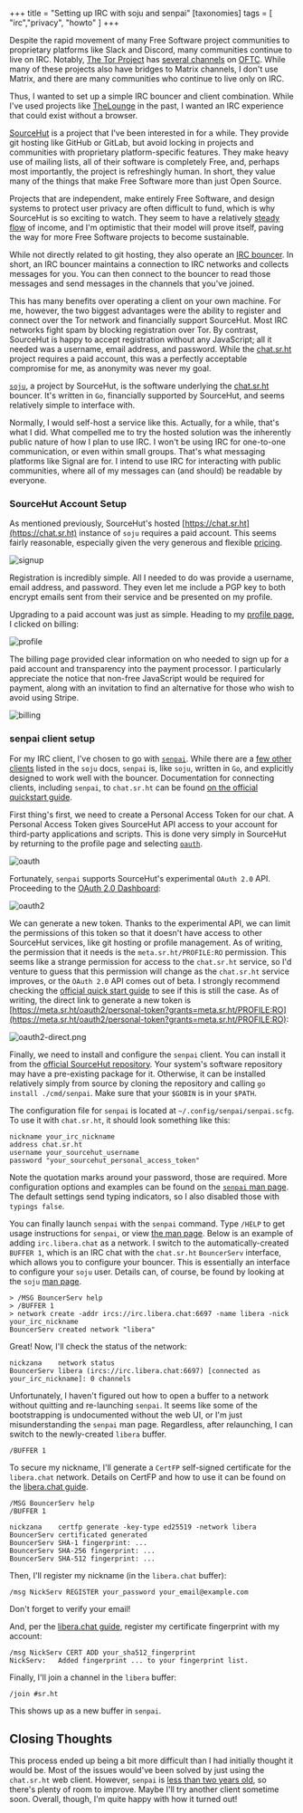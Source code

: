 +++
title = "Setting up IRC with soju and senpai"
[taxonomies]
tags = [ "irc","privacy", "howto" ]
+++

Despite the rapid movement of many Free Software project communities to
proprietary platforms like Slack and Discord, many communities continue to live
on IRC. Notably, [The Tor Project](https://www.torproject.org/contact) has
[several channels](https://www.torproject.org/contact/) on
[OFTC](https://www.oftc.net/). While many of these projects also have bridges to
Matrix channels, I don't use Matrix, and there are many communities who continue
to live only on IRC.

Thus, I wanted to set up a simple IRC bouncer and client combination. While I've
used projects like [TheLounge](https://thelounge.chat/) in the past, I wanted an
IRC experience that could exist without a browser.

[SourceHut](https://sr.ht) is a project that I've been interested in for a
while. They provide git hosting like GitHub or GitLab, but avoid locking in
projects and communities with proprietary platform-specific features. They make
heavy use of mailing lists, all of their software is completely Free, and,
perhaps most importantly, the project is refreshingly human. In short, they
value many of the things that make Free Software more than just Open Source.

Projects that are independent, make entirely Free Software, and design systems
to protect user privacy are often difficult to fund, which is why SourceHut is
so exciting to watch. They seem to have a relatively [steady
flow](https://sourcehut.org/blog/2022-01-09-how-does-our-business-work/) of
income, and I'm optimistic that their model will prove itself, paving the way
for more Free Software projects to become sustainable.

While not directly related to git hosting, they also operate an [IRC
bouncer](https://en.wikipedia.org/wiki/BNC_(software)#IRC).  In short, an IRC
bouncer maintains a connection to IRC networks and collects messages for you.
You can then connect to the bouncer to read those messages and send messages in
the channels that you've joined.

This has many benefits over operating a client on your own machine. For me,
however, the two biggest advantages were the ability to register and connect
over the Tor network and financially support SourceHut. Most IRC networks fight
spam by blocking registration over Tor. By contrast, SourceHut is happy to
accept registration without any JavaScript; all it needed was a username, email
address, and password. While the [chat.sr.ht](https://chat.sr.ht) project
requires a paid account, this was a perfectly acceptable compromise for me, as
anonymity was never my goal.

[`soju`](https://soju.im/), a project by SourceHut, is the software underlying
the [chat.sr.ht](https://chat.sr.ht) bouncer. It's written in `Go`, financially
supported by SourceHut, and seems relatively simple to interface with.

Normally, I would self-host a service like this. Actually, for a while, that's
what I did.  What compelled me to try the hosted solution was the inherently
public nature of how I plan to use IRC. I won't be using IRC for one-to-one
communication, or even within small groups. That's what messaging platforms like
Signal are for. I intend to use IRC for interacting with public communities,
where all of my messages can (and should) be readable by everyone.

### SourceHut Account Setup

As mentioned previously, SourceHut's hosted
[https://chat.sr.ht](https://chat.sr.ht) instance of `soju` requires a paid
account. This seems fairly reasonable, especially given the very generous and
flexible [pricing](https://sourcehut.org/pricing/).

![signup](signup.png)

Registration is incredibly simple. All I needed to do was provide a username,
email address, and password. They even let me include a PGP key to both encrypt
emails sent from their service and be presented on my profile.

Upgrading to a paid account was just as simple. Heading to my [profile
page](https://meta.sr.ht/profile), I clicked on billing:

![profile](profile.png)

The billing page provided clear information on who needed to sign up for a paid
account and transparency into the payment processor. I particularly appreciate
the notice that non-free JavaScript would be required for payment, along with an
invitation to find an alternative for those who wish to avoid using Stripe.

![billing](billing.png)

### senpai client setup

For my IRC client, I've chosen to go with
[`senpai`](https://sr.ht/~taiite/senpai/). While there are a [few other
clients](https://git.sr.ht/~emersion/soju/tree/master/item/contrib/clients.md)
listed in the `soju` docs, `senpai` is, like `soju`, written in `Go`, and
explicitly designed to work well with the bouncer. Documentation for connecting
clients, including `senpai`, to `chat.sr.ht` can be found [on the official
quickstart guide](https://man.sr.ht/chat.sr.ht/quickstart.md).

First thing's first, we need to create a Personal Access Token for our chat. A
Personal Access Token gives SourceHut API access to your account for third-party
applications and scripts. This is done very simply in SourceHut by returning to
the profile page and selecting [`oauth`](https://meta.sr.ht/oauth).

![oauth](oauth.png)

Fortunately, `senpai` supports SourceHut's experimental `OAuth 2.0` API.
Proceeding to the [OAuth 2.0 Dashboard](https://meta.sr.ht/oauth2):

![oauth2](oauth2.png)

We can generate a new token. Thanks to the experimental API, we can limit the
permissions of this token so that it doesn't have access to other SourceHut
services, like git hosting or profile management. As of writing, the permission
that it needs is the `meta.sr.ht/PROFILE:RO` permission. This seems like a
strange permission for access to the `chat.sr.ht` service, so I'd venture to
guess that this permission will change as the `chat.sr.ht` service improves, or
the `OAuth 2.0` API comes out of beta. I strongly recommend checking the
[official quick start guide](https://man.sr.ht/chat.sr.ht/quickstart.md) to see
if this is still the case. As of writing, the direct link to generate a new
token is
[https://meta.sr.ht/oauth2/personal-token?grants=meta.sr.ht/PROFILE:RO](https://meta.sr.ht/oauth2/personal-token?grants=meta.sr.ht/PROFILE:RO):

![oauth2-direct.png](oauth2-direct.png)

Finally, we need to install and configure the `senpai` client. You can install
it from the [official SourceHut repository](https://git.sr.ht/~taiite/senpai).
Your system's software repository may have a pre-existing package for it.
Otherwise, it can be installed relatively simply from source by cloning the
repository and calling `go install ./cmd/senpai`. Make sure that your `$GOBIN`
is in your `$PATH`.

The configuration file for `senpai` is located at
`~/.config/senpai/senpai.scfg`. To use it with `chat.sr.ht`, it should look
something like this:

```
nickname your_irc_nickname
address chat.sr.ht
username your_sourcehut_username
password "your_sourcehut_personal_access_token"
```

Note the quotation marks around your password, those are required. More
configuration options and examples can be found on the [`senpai` man
page](https://git.sr.ht/~taiite/senpai/tree/master/item/doc/senpai.5.scd). The
default settings send typing indicators, so I also disabled those with `typings
false`.

You can finally launch `senpai` with the `senpai` command. Type `/HELP` to get
usage instructions for `senpai`, or view [the man
page](https://git.sr.ht/~taiite/senpai/tree/master/item/doc/senpai.1.scd). Below
is an example of adding `irc.libera.chat` as a network. I switch to the
automatically-created `BUFFER 1`, which is an IRC chat with the `chat.sr.ht`
`BouncerServ` interface, which allows you to configure your bouncer. This is
essentially an interface to configure your `soju` user.  Details can, of course,
be found by looking at the `soju` [man
page](https://soju.im/doc/soju.1.html#IRC_SERVICE).

```
> /MSG BouncerServ help
> /BUFFER 1
> network create -addr ircs://irc.libera.chat:6697 -name libera -nick your_irc_nickname
BouncerServ	created network "libera"
```

Great! Now, I'll check the status of the network:

```
nickzana	network status
BouncerServ	libera (ircs://irc.libera.chat:6697) [connected as your_irc_nickname]: 0 channels
```

Unfortunately, I haven't figured out how to open a buffer to a network without
quitting and re-launching `senpai`. It seems like some of the bootstrapping is
undocumented without the web UI, or I'm just misunderstanding the `senpai` man
page. Regardless, after relaunching, I can switch to the newly-created `libera`
buffer.

```
/BUFFER 1
```

To secure my nickname, I'll generate a `CertFP` self-signed certificate for the
`libera.chat` network.  Details on CertFP and how to use it can be found on the
[libera.chat guide](https://libera.chat/guides/certfp).

```
/MSG BouncerServ help
/BUFFER 1
```
```
nickzana	certfp generate -key-type ed25519 -network libera
BouncerServ	certificated generated
BouncerServ	SHA-1 fingerprint: ...
BouncerServ	SHA-256 fingerprint: ...
BouncerServ	SHA-512 fingerprint: ...
```

Then, I'll register my nickname (in the `libera.chat` buffer):

```
/msg NickServ REGISTER your_password your_email@example.com
```

Don't forget to verify your email!

And, per the [libera.chat guide](https://libera.chat/guides/certfp), register my
certificate fingerprint with my account:

```
/msg NickServ CERT ADD your_sha512_fingerprint
NickServ:	Added fingerprint ... to your fingerprint list.
```

Finally, I'll join a channel in the `libera` buffer:
```
/join #sr.ht
```

This shows up as a new buffer in `senpai`.

## Closing Thoughts

This process ended up being a bit more difficult than I had initially thought it
would be. Most of the issues would've been solved by just using the `chat.sr.ht`
web client. However, `senpai` is [less than two years
old](https://git.sr.ht/~taiite/senpai/commit/881d63465cdb17357438763d4d2996d5f1d92fcd),
so there's plenty of room to improve. Maybe I'll try another client sometime
soon. Overall, though, I'm quite happy with how it turned out!

